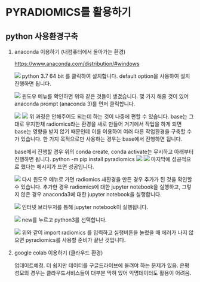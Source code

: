 # PYRADIOMICS를 활용하기

## python 사용환경구축

1. anaconda 이용하기 (내컴퓨터에서 돌아가는 환경)


    https://www.anaconda.com/distribution/#windows

    ![](2020-01-22-14-09-14.png)
    python 3.7 64 bit 를 클릭하여 설치합니다.
    default option을 사용하여 설치 진행하면 됩니다.

    ![](2020-01-22-14-41-18.png)
    윈도우 메뉴를 확인하면 위와 같은 것들이 생겼습니다. 몇 가지 해줄 것이 있어 anaconda prompt (anaconda 3)를 먼저 클릭합니다.

    ![](2020-01-22-14-45-19.png)
    ![](2020-01-22-14-49-21.png)
    위 과정은 안해주어도 되는데 하는 것이 나중에 편할 수 있습니다. base는 그대로 유지한채 radiomics라는 환경을 새로 만들어 거기에서 작업을 하게 되면 base는 영향을 받지 않기 때문인데 이를 이용하여 여러 다른 작업환경을 구축할 수가 있습니다. 한 가지 목적으로만 사용하는 경우는 base에서 진행하면 됩니다.

    base에서 진행할 경우 위의 conda create, conda activate는 무시하고 아래부터 진행하면 됩니다.
    python -m pip install pyradiomics
    ![](2020-01-22-14-53-00.png)
    ![](2020-01-22-14-54-23.png)
    마지막에 성공적으로 했다는 메시지가 뜨면 성공입니다.

    ![](2020-01-22-14-56-18.png)
    다시 윈도우 메뉴로 가면 radiomics 새환경을 만든 경우 추가가 된 것을 확인할 수 있습니다. 추가한 경우 radiomics에 대한 jupyter notebook을 실행하고, 그렇지 않은 경우 anaconda3에 대한 jupyter notebook을 실행합니다.

    ![](2020-01-22-14-58-32.png)
    인터넷 브라우저를 통해 jupyter notebook이 실행됩니다. 
    
    ![](2020-01-22-14-59-39.png)
    new를 누르고 python3를 선택합니다.

    ![](2020-01-22-15-00-19.png)
    위와 같이 import radiomics 를 입력하고 실행버튼을 눌렀을 때 에러가 나지 않으면 pyradiomics를 사용할 준비가 끝난 것입니다.



2. google colab 이용하기 (클라우드 환경)

    업데이트예정. 
    더 쉽지만 데이터를 구글드라이브에 올려야 하는 문제가 있음. 은평성모의 경우는 클라우드서비스들이 대부분 막혀 있어 익명데이터도 활용이 어려움. 



